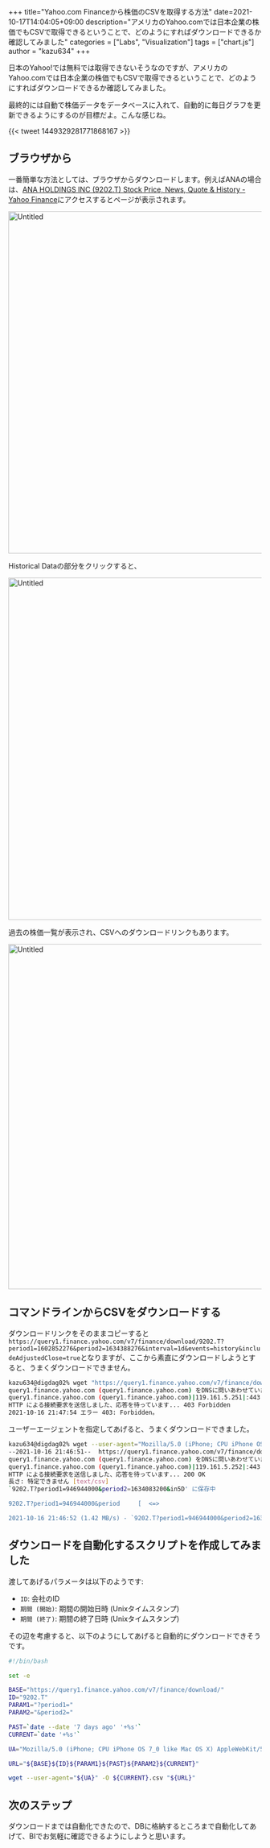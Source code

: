 +++
title="Yahoo.com Financeから株価のCSVを取得する方法"
date=2021-10-17T14:04:05+09:00
description="アメリカのYahoo.comでは日本企業の株価でもCSVで取得できるということで、どのようにすればダウンロードできるか確認してみました"
categories = ["Labs", "Visualization"]
tags = ["chart.js"]
author = "kazu634"
+++

日本のYahoo!では無料では取得できないそうなのですが、アメリカのYahoo.comでは日本企業の株価でもCSVで取得できるということで、どのようにすればダウンロードできるか確認してみました。

最終的には自動で株価データをデータベースに入れて、自動的に毎日グラフを更新できるようにするのが目標だよ。こんな感じね。

{{< tweet 1449329281771868167 >}}

## ブラウザから
一番簡単な方法としては、ブラウザからダウンロードします。例えばANAの場合は、[ANA HOLDINGS INC (9202.T) Stock Price, News, Quote & History - Yahoo Finance](https://finance.yahoo.com/quote/9202.T?p=9202.T&.tsrc=fin-srch)にアクセスするとページが表示されます。

<a data-flickr-embed="true" href="https://www.flickr.com/photos/42332031@N02/51597962326/" title="Untitled"><img src="https://live.staticflickr.com/65535/51597962326_66909d2652_b.jpg" width="1024" height="680" alt="Untitled"></a><script async src="//embedr.flickr.com/assets/client-code.js" charset="utf-8"></script>

Historical Dataの部分をクリックすると、

<a data-flickr-embed="true" href="https://www.flickr.com/photos/42332031@N02/51598620109/in/photostream/" title="Untitled"><img src="https://live.staticflickr.com/65535/51598620109_2d8099570f_b.jpg" width="1024" height="680" alt="Untitled"></a><script async src="//embedr.flickr.com/assets/client-code.js" charset="utf-8"></script>

過去の株価一覧が表示され、CSVへのダウンロードリンクもあります。

<a data-flickr-embed="true" href="https://www.flickr.com/photos/42332031@N02/51598620114/in/photostream/" title="Untitled"><img src="https://live.staticflickr.com/65535/51598620114_04ea49674c_b.jpg" width="1024" height="686" alt="Untitled"></a><script async src="//embedr.flickr.com/assets/client-code.js" charset="utf-8"></script>

## コマンドラインからCSVをダウンロードする
ダウンロードリンクをそのままコピーすると`https://query1.finance.yahoo.com/v7/finance/download/9202.T?period1=1602852276&period2=1634388276&interval=1d&events=history&includeAdjustedClose=true`となりますが、ここから素直にダウンロードしようとすると、うまくダウンロードできません。

```bash
kazu634@digdag02% wget "https://query1.finance.yahoo.com/v7/finance/download/9202.T?period1=946944000&period2=1634083200&interval=1d&events=history&includeAdjustedClose=true"                                                                                --2021-10-16 21:47:53--  https://query1.finance.yahoo.com/v7/finance/download/9202.T?period1=946944000&period2=1634083200&interval=1d&events=history&includeAdjustedClose=true
query1.finance.yahoo.com (query1.finance.yahoo.com) をDNSに問いあわせています... 119.161.5.251, 119.161.5.252, 2406:6e00:108:fe06::2000, ...
query1.finance.yahoo.com (query1.finance.yahoo.com)|119.161.5.251|:443 に接続しています... 接続しました。
HTTP による接続要求を送信しました、応答を待っています... 403 Forbidden
2021-10-16 21:47:54 エラー 403: Forbidden。
```

ユーザーエージェントを指定してあげると、うまくダウンロードできました。

```bash
kazu634@digdag02% wget --user-agent="Mozilla/5.0 (iPhone; CPU iPhone OS 7_0 like Mac OS X) AppleWebKit/537.51.1 (KHTML, like Gecko) Version/7.0 Mobile/11A465 Safari/9537.53" "https://query1.finance.yahoo.com/v7/finance/download/9202.T?period1=946944000&period2=1634083200&in5D"
--2021-10-16 21:46:51--  https://query1.finance.yahoo.com/v7/finance/download/9202.T?period1=946944000&period2=1634083200&in5D
query1.finance.yahoo.com (query1.finance.yahoo.com) をDNSに問いあわせています... 119.161.5.252, 119.161.5.251, 2406:2000:a4:9fe::, ...
query1.finance.yahoo.com (query1.finance.yahoo.com)|119.161.5.252|:443 に接続しています... 接続しました。
HTTP による接続要求を送信しました、応答を待っています... 200 OK
長さ: 特定できません [text/csv]
`9202.T?period1=946944000&period2=1634083200&in5D' に保存中

9202.T?period1=946944000&period     [  <=>                                                  ] 417.10K  1.42MB/s    in 0.3s

2021-10-16 21:46:52 (1.42 MB/s) - `9202.T?period1=946944000&period2=1634083200&in5D' へ保存終了 [427112]
```

## ダウンロードを自動化するスクリプトを作成してみました
渡してあげるパラメータは以下のようです:
- `ID`: 会社のID
- `期間 (開始)`:  期間の開始日時 (Unixタイムスタンプ)
- `期間 (終了)`:  期間の終了日時 (Unixタイムスタンプ)

その辺を考慮すると、以下のようにしてあげると自動的にダウンロードできそうです。

```bash
#!/bin/bash

set -e

BASE="https://query1.finance.yahoo.com/v7/finance/download/"
ID="9202.T"
PARAM1="?period1="
PARAM2="&period2="

PAST=`date --date '7 days ago' '+%s'`
CURRENT=`date '+%s'`

UA="Mozilla/5.0 (iPhone; CPU iPhone OS 7_0 like Mac OS X) AppleWebKit/537.51.1 (KHTML,  like Gecko) Version/7.0 Mobile/11A465 Safari/9537.53"

URL="${BASE}${ID}${PARAM1}${PAST}${PARAM2}${CURRENT}"

wget --user-agent="${UA}" -O ${CURRENT}.csv "${URL}"
```

## 次のステップ
ダウンロードまでは自動化できたので、DBに格納するところまで自動化してあげて、BIでお気軽に確認できるようにしようと思います。
